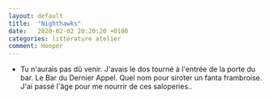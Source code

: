 ```yaml
---
layout: default
title:  "Nighthawks"
date:   2020-02-02 20:20:20 +0100
categories: littérature atelier
comment: Hooper
---
```

- Tu n'aurais pas dû venir.
J'avais le dos tourné à l'entrée de la porte du bar. Le Bar du Dernier Appel. Quel nom pour siroter un fanta frambroise. J'ai passé l'âge pour me nourrir de ces saloperies..
